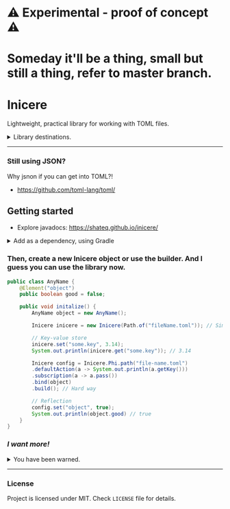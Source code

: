 # ⚠ Experimental - proof of concept ⚠
# Someday it'll be a thing, small but still a thing, refer to master branch.

# **Inicere**
Lightweight, practical library for working with TOML files.

<details>
<summary>Library destinations.</summary>
Lightweight implementation to work on multiple files using simple operations (with event handler) built on top of the `java.nio package`.
</details>
<hr>

### Still using JSON?
Why jsnon if you can get into TOML?!

- https://github.com/toml-lang/toml/

## Getting started
- Explore javadocs: https://shateq.github.io/inicere/

<details>
<summary>Add as a dependency, using Gradle</summary>

```groovy
repositories {
    maven { url "https://jitpack.io" }
}

dependencies {
    modImplementation("cf.shateq:Inicere:(Version tag)")
    include("cf.shateq:Inicere:(Version tag)")
}
```
</details>

### Then, create a new Inicere object or use the builder. And I guess you can use the library now.
```java
public class AnyName {
    @Element("object")
    public boolean good = false;

    public void initalize() {
        AnyName object = new AnyName();

        Inicere inicere = new Inicere(Path.of("fileName.toml")); // Simple way

        // Key-value store
        inicere.set("some.key", 3.14);
        System.out.println(inicere.get("some.key")); // 3.14

        Inicere config = Inicere.Phi.path("file-name.toml")
        .defaultAction(a -> System.out.println(a.getKey()))
        .subscription(a -> a.pass())
        .bind(object)
        .build(); // Hard way

        // Reflection
        config.set("object", true);
        System.out.println(object.good) // true
    }
}
```

### *I want more!*

<details>
<summary>You have been warned.</summary>

```java
public class Main {
    public static void main(String[] args) {
        Inicere i = new Inicere(Path.of("file-name.toml"));
        i.bind(new DefaultFile());
        i.bound.key$to$integer; // 2

        i.set("key.to.integer", 4);
        i.bound.key$to$integer // 4

        Inicere sections = new Inicere(AsAFile.class);
        sections.set("version", "1.0.1");

        sections.get("versioon") // "1.0.1"
    }

    @DataSection
    class DefaultFile {
       public boolean bool = false;

       public int key$to$integer = 2;
    }

    @DataSection("as-a-file.toml")
    class AsAFile {
        String version = "1.0.0"

        double pi = 3.14
    }
}
```
</details>
<hr>

### **License**
Project is licensed under MIT. Check `LICENSE` file for details.
